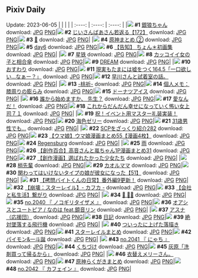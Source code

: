 ## Pixiv Daily
Update: 2023-06-05
|      |      |      |
| :----: | :----: | :----: |
|![](https://pixiv.microyu.workers.dev/c/240x480/img-master/img/2023/06/03/00/13/37/108669792_p0_master1200.jpg) **#1** [銀狼ちゃん](https://www.pixiv.net/artworks/108669792) download: [JPG](https://pixiv.microyu.workers.dev/img-original/img/2023/06/03/00/13/37/108669792_p0.jpg) [PNG](https://pixiv.microyu.workers.dev/img-original/img/2023/06/03/00/13/37/108669792_p0.png)|![](https://pixiv.microyu.workers.dev/c/240x480/img-master/img/2023/06/03/11/17/18/108679453_p0_master1200.jpg) **#2** [じいさんばあさん若返る【172】](https://www.pixiv.net/artworks/108679453) download: [JPG](https://pixiv.microyu.workers.dev/img-original/img/2023/06/03/11/17/18/108679453_p0.jpg) [PNG](https://pixiv.microyu.workers.dev/img-original/img/2023/06/03/11/17/18/108679453_p0.png)|![](https://pixiv.microyu.workers.dev/c/240x480/img-master/img/2023/06/04/07/55/21/108708546_p0_master1200.jpg) **#3** [🐏](https://www.pixiv.net/artworks/108708546) download: [JPG](https://pixiv.microyu.workers.dev/img-original/img/2023/06/04/07/55/21/108708546_p0.jpg) [PNG](https://pixiv.microyu.workers.dev/img-original/img/2023/06/04/07/55/21/108708546_p0.png)|
|![](https://pixiv.microyu.workers.dev/c/240x480/img-master/img/2023/06/03/06/42/07/108675843_p0_master1200.jpg) **#4** [原神まとめ ②](https://www.pixiv.net/artworks/108675843) download: [JPG](https://pixiv.microyu.workers.dev/img-original/img/2023/06/03/06/42/07/108675843_p0.jpg) [PNG](https://pixiv.microyu.workers.dev/img-original/img/2023/06/03/06/42/07/108675843_p0.png)|![](https://pixiv.microyu.workers.dev/c/240x480/img-master/img/2023/06/03/01/35/29/108672057_p0_master1200.jpg) **#5** [day6](https://www.pixiv.net/artworks/108672057) download: [JPG](https://pixiv.microyu.workers.dev/img-original/img/2023/06/03/01/35/29/108672057_p0.jpg) [PNG](https://pixiv.microyu.workers.dev/img-original/img/2023/06/03/01/35/29/108672057_p0.png)|![](https://pixiv.microyu.workers.dev/c/240x480/img-master/img/2023/06/04/00/06/14/108700842_p0_master1200.jpg) **#6** [【告知】 ちょん＊初画集](https://www.pixiv.net/artworks/108700842) download: [JPG](https://pixiv.microyu.workers.dev/img-original/img/2023/06/04/00/06/14/108700842_p0.jpg) [PNG](https://pixiv.microyu.workers.dev/img-original/img/2023/06/04/00/06/14/108700842_p0.png)|
|![](https://pixiv.microyu.workers.dev/c/240x480/img-master/img/2023/06/03/23/46/51/108699798_p0_master1200.jpg) **#7** [星铁](https://www.pixiv.net/artworks/108699798) download: [JPG](https://pixiv.microyu.workers.dev/img-original/img/2023/06/03/23/46/51/108699798_p0.jpg) [PNG](https://pixiv.microyu.workers.dev/img-original/img/2023/06/03/23/46/51/108699798_p0.png)|![](https://pixiv.microyu.workers.dev/c/240x480/img-master/img/2023/06/04/12/00/27/108713028_p0_master1200.jpg) **#8** [カッコイイ女の子と相合傘](https://www.pixiv.net/artworks/108713028) download: [JPG](https://pixiv.microyu.workers.dev/img-original/img/2023/06/04/12/00/27/108713028_p0.jpg) [PNG](https://pixiv.microyu.workers.dev/img-original/img/2023/06/04/12/00/27/108713028_p0.png)|![](https://pixiv.microyu.workers.dev/c/240x480/img-master/img/2023/06/04/12/06/36/108713202_p0_master1200.jpg) **#9** [DREAM](https://www.pixiv.net/artworks/108713202) download: [JPG](https://pixiv.microyu.workers.dev/img-original/img/2023/06/04/12/06/36/108713202_p0.jpg) [PNG](https://pixiv.microyu.workers.dev/img-original/img/2023/06/04/12/06/36/108713202_p0.png)|
|![](https://pixiv.microyu.workers.dev/c/240x480/img-master/img/2023/06/03/01/06/53/108671412_p0_master1200.jpg) **#10** [おすわり](https://www.pixiv.net/artworks/108671412) download: [JPG](https://pixiv.microyu.workers.dev/img-original/img/2023/06/03/01/06/53/108671412_p0.jpg) [PNG](https://pixiv.microyu.workers.dev/img-original/img/2023/06/03/01/06/53/108671412_p0.png)|![](https://pixiv.microyu.workers.dev/c/240x480/img-master/img/2023/06/04/18/00/08/108721616_p0_master1200.jpg) **#11** [現実もたまには嘘をつく164.5「一口欲しい…なぁー？」](https://www.pixiv.net/artworks/108721616) download: [JPG](https://pixiv.microyu.workers.dev/img-original/img/2023/06/04/18/00/08/108721616_p0.jpg) [PNG](https://pixiv.microyu.workers.dev/img-original/img/2023/06/04/18/00/08/108721616_p0.png)|![](https://pixiv.microyu.workers.dev/c/240x480/img-master/img/2023/06/03/10/35/03/108679128_p0_master1200.jpg) **#12** [早川さんと試着室の話。](https://www.pixiv.net/artworks/108679128) download: [JPG](https://pixiv.microyu.workers.dev/img-original/img/2023/06/03/10/35/03/108679128_p0.jpg) [PNG](https://pixiv.microyu.workers.dev/img-original/img/2023/06/03/10/35/03/108679128_p0.png)|
|![](https://pixiv.microyu.workers.dev/c/240x480/img-master/img/2023/06/03/02/53/58/108673422_p0_master1200.jpg) **#13** [-桃祈-](https://www.pixiv.net/artworks/108673422) download: [JPG](https://pixiv.microyu.workers.dev/img-original/img/2023/06/03/02/53/58/108673422_p0.jpg) [PNG](https://pixiv.microyu.workers.dev/img-original/img/2023/06/03/02/53/58/108673422_p0.png)|![](https://pixiv.microyu.workers.dev/c/240x480/img-master/img/2023/06/03/13/18/52/108676038_p0_master1200.jpg) **#14** [個人メモ：膝周りの膨らみ](https://www.pixiv.net/artworks/108676038) download: [JPG](https://pixiv.microyu.workers.dev/img-original/img/2023/06/03/13/18/52/108676038_p0.jpg) [PNG](https://pixiv.microyu.workers.dev/img-original/img/2023/06/03/13/18/52/108676038_p0.png)|![](https://pixiv.microyu.workers.dev/c/240x480/img-master/img/2023/06/03/20/30/01/108693002_p0_master1200.jpg) **#15** [ドーナツアイス](https://www.pixiv.net/artworks/108693002) download: [JPG](https://pixiv.microyu.workers.dev/img-original/img/2023/06/03/20/30/01/108693002_p0.jpg) [PNG](https://pixiv.microyu.workers.dev/img-original/img/2023/06/03/20/30/01/108693002_p0.png)|
|![](https://pixiv.microyu.workers.dev/c/240x480/img-master/img/2023/06/03/02/45/40/108673283_p0_master1200.jpg) **#16** [誰から始めますか、 先生？](https://www.pixiv.net/artworks/108673283) download: [JPG](https://pixiv.microyu.workers.dev/img-original/img/2023/06/03/02/45/40/108673283_p0.jpg) [PNG](https://pixiv.microyu.workers.dev/img-original/img/2023/06/03/02/45/40/108673283_p0.png)|![](https://pixiv.microyu.workers.dev/c/240x480/img-master/img/2023/06/03/00/00/35/108669081_p0_master1200.jpg) **#17** [愛なんだ！](https://www.pixiv.net/artworks/108669081) download: [JPG](https://pixiv.microyu.workers.dev/img-original/img/2023/06/03/00/00/35/108669081_p0.jpg) [PNG](https://pixiv.microyu.workers.dev/img-original/img/2023/06/03/00/00/35/108669081_p0.png)|![](https://pixiv.microyu.workers.dev/c/240x480/img-master/img/2023/06/03/17/03/57/108687165_p0_master1200.jpg) **#18** [これからだんだん幸せになっていく怖い女上司７１](https://www.pixiv.net/artworks/108687165) download: [JPG](https://pixiv.microyu.workers.dev/img-original/img/2023/06/03/17/03/57/108687165_p0.jpg) [PNG](https://pixiv.microyu.workers.dev/img-original/img/2023/06/03/17/03/57/108687165_p0.png)|
|![](https://pixiv.microyu.workers.dev/c/240x480/img-master/img/2023/06/04/00/34/20/108701874_p0_master1200.jpg) **#19** [祝！イベント用マスター礼装実装！](https://www.pixiv.net/artworks/108701874) download: [JPG](https://pixiv.microyu.workers.dev/img-original/img/2023/06/04/00/34/20/108701874_p0.jpg) [PNG](https://pixiv.microyu.workers.dev/img-original/img/2023/06/04/00/34/20/108701874_p0.png)|![](https://pixiv.microyu.workers.dev/c/240x480/img-master/img/2023/06/04/22/39/42/108731381_p0_master1200.jpg) **#20** [海色ゼリー](https://www.pixiv.net/artworks/108731381) download: [JPG](https://pixiv.microyu.workers.dev/img-original/img/2023/06/04/22/39/42/108731381_p0.jpg) [PNG](https://pixiv.microyu.workers.dev/img-original/img/2023/06/04/22/39/42/108731381_p0.png)|![](https://pixiv.microyu.workers.dev/c/240x480/img-master/img/2023/06/03/20/27/35/108692919_p0_master1200.jpg) **#21** [31歳男性でも…](https://www.pixiv.net/artworks/108692919) download: [JPG](https://pixiv.microyu.workers.dev/img-original/img/2023/06/03/20/27/35/108692919_p0.jpg) [PNG](https://pixiv.microyu.workers.dev/img-original/img/2023/06/03/20/27/35/108692919_p0.png)|
|![](https://pixiv.microyu.workers.dev/c/240x480/img-master/img/2023/06/03/21/00/52/108694089_p0_master1200.jpg) **#22** [SCPをざっくり紹介282](https://www.pixiv.net/artworks/108694089) download: [JPG](https://pixiv.microyu.workers.dev/img-original/img/2023/06/03/21/00/52/108694089_p0.jpg) [PNG](https://pixiv.microyu.workers.dev/img-original/img/2023/06/03/21/00/52/108694089_p0.png)|![](https://pixiv.microyu.workers.dev/c/240x480/img-master/img/2023/06/03/00/17/49/108669941_p0_master1200.jpg) **#23** [【ウマ娘】ウマ娘漫画まとめ55【漫画4枚】](https://www.pixiv.net/artworks/108669941) download: [JPG](https://pixiv.microyu.workers.dev/img-original/img/2023/06/03/00/17/49/108669941_p0.jpg) [PNG](https://pixiv.microyu.workers.dev/img-original/img/2023/06/03/00/17/49/108669941_p0.png)|![](https://pixiv.microyu.workers.dev/c/240x480/img-master/img/2023/06/03/00/40/09/108670696_p0_master1200.jpg) **#24** [Regensburg](https://www.pixiv.net/artworks/108670696) download: [JPG](https://pixiv.microyu.workers.dev/img-original/img/2023/06/03/00/40/09/108670696_p0.jpg) [PNG](https://pixiv.microyu.workers.dev/img-original/img/2023/06/03/00/40/09/108670696_p0.png)|
|![](https://pixiv.microyu.workers.dev/c/240x480/img-master/img/2023/06/03/00/03/52/108669381_p0_master1200.jpg) **#25** [雨](https://www.pixiv.net/artworks/108669381) download: [JPG](https://pixiv.microyu.workers.dev/img-original/img/2023/06/03/00/03/52/108669381_p0.jpg) [PNG](https://pixiv.microyu.workers.dev/img-original/img/2023/06/03/00/03/52/108669381_p0.png)|![](https://pixiv.microyu.workers.dev/c/240x480/img-master/img/2023/06/03/00/02/58/108669325_p0_master1200.jpg) **#26** [【創作百合】高音さんと嵐ちゃん1P漫画まとめ31](https://www.pixiv.net/artworks/108669325) download: [JPG](https://pixiv.microyu.workers.dev/img-original/img/2023/06/03/00/02/58/108669325_p0.jpg) [PNG](https://pixiv.microyu.workers.dev/img-original/img/2023/06/03/00/02/58/108669325_p0.png)|![](https://pixiv.microyu.workers.dev/c/240x480/img-master/img/2023/06/03/20/13/30/108692461_p0_master1200.jpg) **#27** [【創作漫画】選ばれたかった少女たち](https://www.pixiv.net/artworks/108692461) download: [JPG](https://pixiv.microyu.workers.dev/img-original/img/2023/06/03/20/13/30/108692461_p0.jpg) [PNG](https://pixiv.microyu.workers.dev/img-original/img/2023/06/03/20/13/30/108692461_p0.png)|
|![](https://pixiv.microyu.workers.dev/c/240x480/img-master/img/2023/06/03/00/02/09/108669274_p0_master1200.jpg) **#28** [梢先輩](https://www.pixiv.net/artworks/108669274) download: [JPG](https://pixiv.microyu.workers.dev/img-original/img/2023/06/03/00/02/09/108669274_p0.jpg) [PNG](https://pixiv.microyu.workers.dev/img-original/img/2023/06/03/00/02/09/108669274_p0.png)|![](https://pixiv.microyu.workers.dev/c/240x480/img-master/img/2023/06/04/00/07/21/108700900_p0_master1200.jpg) **#29** [カオルママ](https://www.pixiv.net/artworks/108700900) download: [JPG](https://pixiv.microyu.workers.dev/img-original/img/2023/06/04/00/07/21/108700900_p0.jpg) [PNG](https://pixiv.microyu.workers.dev/img-original/img/2023/06/04/00/07/21/108700900_p0.png)|![](https://pixiv.microyu.workers.dev/c/240x480/img-master/img/2023/06/03/00/01/24/108669203_p0_master1200.jpg) **#30** [関わってはいけないタイプの娘が彼女になった【51】](https://www.pixiv.net/artworks/108669203) download: [JPG](https://pixiv.microyu.workers.dev/img-original/img/2023/06/03/00/01/24/108669203_p0.jpg) [PNG](https://pixiv.microyu.workers.dev/img-original/img/2023/06/03/00/01/24/108669203_p0.png)|
|![](https://pixiv.microyu.workers.dev/c/240x480/img-master/img/2023/06/04/12/00/27/108713027_p0_master1200.jpg) **#31** [【拷問バイトくんの日常】番外編9更新！](https://www.pixiv.net/artworks/108713027) download: [JPG](https://pixiv.microyu.workers.dev/img-original/img/2023/06/04/12/00/27/108713027_p0.jpg) [PNG](https://pixiv.microyu.workers.dev/img-original/img/2023/06/04/12/00/27/108713027_p0.png)|![](https://pixiv.microyu.workers.dev/c/240x480/img-master/img/2023/06/03/08/00/06/108676799_p0_master1200.jpg) **#32** [【崩壊：スターレイル】- カフカ -](https://www.pixiv.net/artworks/108676799) download: [JPG](https://pixiv.microyu.workers.dev/img-original/img/2023/06/03/08/00/06/108676799_p0.jpg) [PNG](https://pixiv.microyu.workers.dev/img-original/img/2023/06/03/08/00/06/108676799_p0.png)|![](https://pixiv.microyu.workers.dev/c/240x480/img-master/img/2023/06/04/12/32/18/108713816_p0_master1200.jpg) **#33** [【会社と私生活】繋がり](https://www.pixiv.net/artworks/108713816) download: [JPG](https://pixiv.microyu.workers.dev/img-original/img/2023/06/04/12/32/18/108713816_p0.jpg) [PNG](https://pixiv.microyu.workers.dev/img-original/img/2023/06/04/12/32/18/108713816_p0.png)|
|![](https://pixiv.microyu.workers.dev/c/240x480/img-master/img/2023/06/03/18/36/47/108689641_p0_master1200.jpg) **#34** [🎠 🏰🎡](https://www.pixiv.net/artworks/108689641) download: [JPG](https://pixiv.microyu.workers.dev/img-original/img/2023/06/03/18/36/47/108689641_p0.jpg) [PNG](https://pixiv.microyu.workers.dev/img-original/img/2023/06/03/18/36/47/108689641_p0.png)|![](https://pixiv.microyu.workers.dev/c/240x480/img-master/img/2023/06/03/00/44/46/108670828_p0_master1200.jpg) **#35** [no.2040 『 ノコギリタイザメ 』](https://www.pixiv.net/artworks/108670828) download: [JPG](https://pixiv.microyu.workers.dev/img-original/img/2023/06/03/00/44/46/108670828_p0.jpg) [PNG](https://pixiv.microyu.workers.dev/img-original/img/2023/06/03/00/44/46/108670828_p0.png)|![](https://pixiv.microyu.workers.dev/c/240x480/img-master/img/2023/06/03/21/02/04/108694131_p0_master1200.jpg) **#36** [オアシスとユートピア / なのは feat.鏡音リン](https://www.pixiv.net/artworks/108694131) download: [JPG](https://pixiv.microyu.workers.dev/img-original/img/2023/06/03/21/02/04/108694131_p0.jpg) [PNG](https://pixiv.microyu.workers.dev/img-original/img/2023/06/03/21/02/04/108694131_p0.png)|
|![](https://pixiv.microyu.workers.dev/c/240x480/img-master/img/2023/06/03/18/18/33/108689137_p0_master1200.jpg) **#37** [アスナ（応援団）](https://www.pixiv.net/artworks/108689137) download: [JPG](https://pixiv.microyu.workers.dev/img-original/img/2023/06/03/18/18/33/108689137_p0.jpg) [PNG](https://pixiv.microyu.workers.dev/img-original/img/2023/06/03/18/18/33/108689137_p0.png)|![](https://pixiv.microyu.workers.dev/c/240x480/img-master/img/2023/06/03/19/46/39/108691543_p0_master1200.jpg) **#38** [日記](https://www.pixiv.net/artworks/108691543) download: [JPG](https://pixiv.microyu.workers.dev/img-original/img/2023/06/03/19/46/39/108691543_p0.jpg) [PNG](https://pixiv.microyu.workers.dev/img-original/img/2023/06/03/19/46/39/108691543_p0.png)|![](https://pixiv.microyu.workers.dev/c/240x480/img-master/img/2023/06/03/13/32/39/108682706_p0_master1200.jpg) **#39** [絶対墜落する飛行機](https://www.pixiv.net/artworks/108682706) download: [JPG](https://pixiv.microyu.workers.dev/img-original/img/2023/06/03/13/32/39/108682706_p0.jpg) [PNG](https://pixiv.microyu.workers.dev/img-original/img/2023/06/03/13/32/39/108682706_p0.png)|
|![](https://pixiv.microyu.workers.dev/c/240x480/img-master/img/2023/06/03/16/33/45/108686464_p0_master1200.jpg) **#40** [ついったに上げた落描き](https://www.pixiv.net/artworks/108686464) download: [JPG](https://pixiv.microyu.workers.dev/img-original/img/2023/06/03/16/33/45/108686464_p0.jpg) [PNG](https://pixiv.microyu.workers.dev/img-original/img/2023/06/03/16/33/45/108686464_p0.png)|![](https://pixiv.microyu.workers.dev/c/240x480/img-master/img/2023/06/03/14/40/05/108683974_p0_master1200.jpg) **#41** [スターレイルまとめ](https://www.pixiv.net/artworks/108683974) download: [JPG](https://pixiv.microyu.workers.dev/img-original/img/2023/06/03/14/40/05/108683974_p0.jpg) [PNG](https://pixiv.microyu.workers.dev/img-original/img/2023/06/03/14/40/05/108683974_p0.png)|![](https://pixiv.microyu.workers.dev/c/240x480/img-master/img/2023/06/04/12/17/34/108695038_p0_master1200.jpg) **#42** [パイモン&一斗誕](https://www.pixiv.net/artworks/108695038) download: [JPG](https://pixiv.microyu.workers.dev/img-original/img/2023/06/04/12/17/34/108695038_p0.jpg) [PNG](https://pixiv.microyu.workers.dev/img-original/img/2023/06/04/12/17/34/108695038_p0.png)|
|![](https://pixiv.microyu.workers.dev/c/240x480/img-master/img/2023/06/04/17/49/12/108721254_p0_master1200.jpg) **#43** [no.2041 『 にゃち 』](https://www.pixiv.net/artworks/108721254) download: [JPG](https://pixiv.microyu.workers.dev/img-original/img/2023/06/04/17/49/12/108721254_p0.jpg) [PNG](https://pixiv.microyu.workers.dev/img-original/img/2023/06/04/17/49/12/108721254_p0.png)|![](https://pixiv.microyu.workers.dev/c/240x480/img-master/img/2023/06/03/18/00/06/108688590_p0_master1200.jpg) **#44** [くちづけ](https://www.pixiv.net/artworks/108688590) download: [JPG](https://pixiv.microyu.workers.dev/img-original/img/2023/06/03/18/00/06/108688590_p0.jpg) [PNG](https://pixiv.microyu.workers.dev/img-original/img/2023/06/03/18/00/06/108688590_p0.png)|![](https://pixiv.microyu.workers.dev/c/240x480/img-master/img/2023/06/04/15/22/33/108717663_p0_master1200.jpg) **#45** [灰原「洗剤買って帰るから」](https://www.pixiv.net/artworks/108717663) download: [JPG](https://pixiv.microyu.workers.dev/img-original/img/2023/06/04/15/22/33/108717663_p0.jpg) [PNG](https://pixiv.microyu.workers.dev/img-original/img/2023/06/04/15/22/33/108717663_p0.png)|
|![](https://pixiv.microyu.workers.dev/c/240x480/img-master/img/2023/06/04/14/52/05/108716990_p0_master1200.jpg) **#46** [衣替えメリーさん。](https://www.pixiv.net/artworks/108716990) download: [JPG](https://pixiv.microyu.workers.dev/img-original/img/2023/06/04/14/52/05/108716990_p0.jpg) [PNG](https://pixiv.microyu.workers.dev/img-original/img/2023/06/04/14/52/05/108716990_p0.png)|![](https://pixiv.microyu.workers.dev/c/240x480/img-master/img/2023/06/03/00/03/20/108669349_p0_master1200.jpg) **#47** [原神らくがきまとめ](https://www.pixiv.net/artworks/108669349) download: [JPG](https://pixiv.microyu.workers.dev/img-original/img/2023/06/03/00/03/20/108669349_p0.jpg) [PNG](https://pixiv.microyu.workers.dev/img-original/img/2023/06/03/00/03/20/108669349_p0.png)|![](https://pixiv.microyu.workers.dev/c/240x480/img-master/img/2023/06/04/19/44/56/108724768_p0_master1200.jpg) **#48** [no.2042 『 カフェイン 』](https://www.pixiv.net/artworks/108724768) download: [JPG](https://pixiv.microyu.workers.dev/img-original/img/2023/06/04/19/44/56/108724768_p0.jpg) [PNG](https://pixiv.microyu.workers.dev/img-original/img/2023/06/04/19/44/56/108724768_p0.png)|

